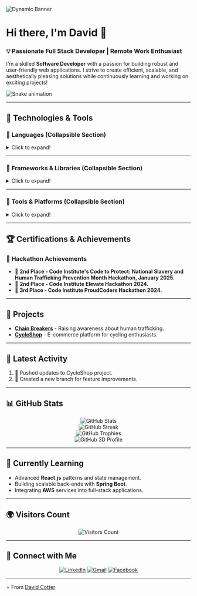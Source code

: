 ![Dynamic Banner](https://capsule-render.vercel.app/api?type=waving&color=auto&height=200&text=Welcome%20to%20David's%20GitHub!&fontSize=40&animation=fadeIn)

# Hi there, I'm David 👋

### 💡 Passionate Full Stack Developer | Remote Work Enthusiast
I'm a skilled **Software Developer** with a passion for building robust and user-friendly web applications. I strive to create efficient, scalable, and aesthetically pleasing solutions while continuously learning and working on exciting projects!

![Snake animation](https://github.com/trxdave/trxdave/blob/output/snake.svg)

---

## 🔧 Technologies & Tools

### 📂 **Languages (Collapsible Section)**
<details>
  <summary>Click to expand!</summary>
  <div align="center">
    <img src="https://img.shields.io/badge/Python-3776AB?style=for-the-badge&logo=python&logoColor=white" alt="Python" />
    <img src="https://img.shields.io/badge/Java-ED8B00?style=for-the-badge&logo=openjdk&logoColor=white" alt="Java" />
    <img src="https://img.shields.io/badge/JavaScript-F7DF1E?style=for-the-badge&logo=javascript&logoColor=black" alt="JavaScript" />
    <img src="https://img.shields.io/badge/HTML5-E34F26?style=for-the-badge&logo=html5&logoColor=white" alt="HTML5" />
    <img src="https://img.shields.io/badge/CSS3-1572B6?style=for-the-badge&logo=css3&logoColor=white" alt="CSS3" />
  </div>
</details>

---

### 📂 **Frameworks & Libraries (Collapsible Section)**
<details>
  <summary>Click to expand!</summary>
  <div align="center">
    <img src="https://img.shields.io/badge/Django-092E20?style=for-the-badge&logo=django&logoColor=white" alt="Django" />
    <img src="https://img.shields.io/badge/Flask-000000?style=for-the-badge&logo=flask&logoColor=white" alt="Flask" />
    <img src="https://img.shields.io/badge/SpringBoot-6DB33F?style=for-the-badge&logo=springboot&logoColor=white" alt="Spring Boot" />
    <img src="https://img.shields.io/badge/React-20232A?style=for-the-badge&logo=react&logoColor=61DAFB" alt="React" />
    <img src="https://img.shields.io/badge/Bootstrap-563D7C?style=for-the-badge&logo=bootstrap&logoColor=white" alt="Bootstrap" />
    <img src="https://img.shields.io/badge/Ghost-738a94?style=for-the-badge&logo=ghost&logoColor=white" alt="Ghost" />
  </div>
</details>

---

### 📂 **Tools & Platforms (Collapsible Section)**
<details>
  <summary>Click to expand!</summary>
  <div align="center">
    <img src="https://img.shields.io/badge/Docker-2496ED?style=for-the-badge&logo=docker&logoColor=white" alt="Docker" />
    <img src="https://img.shields.io/badge/Kubernetes-326CE5?style=for-the-badge&logo=kubernetes&logoColor=white" alt="Kubernetes" />
    <img src="https://img.shields.io/badge/VSCode-007ACC?style=for-the-badge&logo=visual-studio-code&logoColor=white" alt="VSCode" />
    <img src="https://img.shields.io/badge/Stripe-008CDD?style=for-the-badge&logo=stripe&logoColor=white" alt="Stripe" />
    <img src="https://img.shields.io/badge/Cloudinary-3448C5?style=for-the-badge&logo=cloudinary&logoColor=white" alt="Cloudinary" />
  </div>
</details>

---

## 🏆 Certifications & Achievements

### 🥇 **Hackathon Achievements**
- 🏅 **2nd Place - Code Institute's Code to Protect: National Slavery and Human Trafficking Prevention Month Hackathon, January 2025.**
- 🏅 **2nd Place - Code Institute Elevate Hackathon 2024.**
- 🥉 **3rd Place - Code Institute ProudCoders Hackathon 2024.**

---

## 🚀 Projects

- **[Chain Breakers](https://github.com/trxdave/chain-breaker1)** - Raising awareness about human trafficking.
- **[CycleShop](https://github.com/trxdave/cycleshop)** - E-commerce platform for cycling enthusiasts.

---

## 🔄 Latest Activity

<!--START_SECTION:activity-->
1. 📂 Pushed updates to CycleShop project.
2. 📝 Created a new branch for feature improvements.
<!--END_SECTION:activity-->

---

## 📊 GitHub Stats

<div align="center">
  <img src="https://github-readme-stats.vercel.app/api?username=trxdave&show_icons=true&theme=radical" alt="GitHub Stats" />
  <br />
  <img src="https://streak-stats.demolab.com?user=trxdave&theme=merko&hide_border=true" alt="GitHub Streak" />
  <br />
  <img src="https://github-profile-trophy.vercel.app/?username=trxdave" alt="GitHub Trophies" />
  <br />
  <img src="https://github-profile-summary-cards.vercel.app/api/cards/profile-details?username=trxdave&theme=monokai" alt="GitHub 3D Profile" />
</div>

---

## 🌱 Currently Learning

- Advanced **React.js** patterns and state management.
- Building scalable back-ends with **Spring Boot**.
- Integrating **AWS** services into full-stack applications.

---

## 🌍 Visitors Count

<div align="center">
  <img src="https://komarev.com/ghpvc/?username=trxdave&label=Profile%20views&color=blue&style=flat" alt="Visitors Count" />
</div>

---

## 📢 Connect with Me

<div align="center">
  <a href="https://www.linkedin.com/in/david-cotter-junior-software-developer"><img src="https://img.shields.io/badge/LinkedIn-0077B5?style=for-the-badge&logo=linkedin&logoColor=white" alt="LinkedIn" /></a>
  <a href="mailto:davidcotter071@gmail.com"><img src="https://img.shields.io/badge/Gmail-D14836?style=for-the-badge&logo=gmail&logoColor=white" alt="Gmail" /></a>
  <a href="https://facebook.com/TRXDAVE"><img src="https://img.shields.io/badge/Facebook-1877F2?style=for-the-badge&logo=facebook&logoColor=white" alt="Facebook" /></a>
</div>

---

⭐️ From [David Cotter](https://github.com/trxdave)
